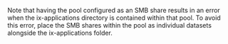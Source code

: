 &NewLine;

Note that having the pool configured as an SMB share results in an error when the ix-applications directory is contained within that pool.
To avoid this error, place the SMB shares within the pool as individual datasets alongside the ix-applications folder.